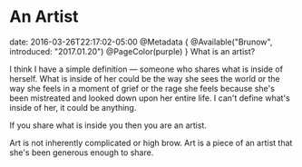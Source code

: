 # An Artist
date: 2016-03-26T22:17:02-05:00
@Metadata {
  @Available("Brunow", introduced: "2017.01.20")
  @PageColor(purple)
}
What is an artist?

I think I have a simple definition &mdash; someone who shares what is inside of herself. What is inside of her could be the way she sees the world or the way she feels in a moment of grief or the rage she feels because she's been mistreated and looked down upon her entire life. I can't define what's inside of her, it could be anything.

If you share what is inside you then you are an artist.

Art is not inherently complicated or high brow. Art is a piece of an artist that she's been generous enough to share.
